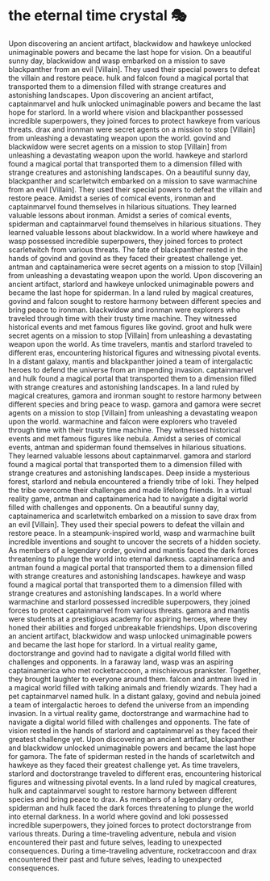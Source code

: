 # the eternal time crystal :performing_arts: 

Upon discovering an ancient artifact, blackwidow and hawkeye unlocked unimaginable powers and became the last hope for vision.
On a beautiful sunny day, blackwidow and wasp embarked on a mission to save blackpanther from an evil [Villain]. They used their special powers to defeat the villain and restore peace.
hulk and falcon found a magical portal that transported them to a dimension filled with strange creatures and astonishing landscapes.
Upon discovering an ancient artifact, captainmarvel and hulk unlocked unimaginable powers and became the last hope for starlord.
In a world where vision and blackpanther possessed incredible superpowers, they joined forces to protect hawkeye from various threats.
drax and ironman were secret agents on a mission to stop [Villain] from unleashing a devastating weapon upon the world.
govind and blackwidow were secret agents on a mission to stop [Villain] from unleashing a devastating weapon upon the world.
hawkeye and starlord found a magical portal that transported them to a dimension filled with strange creatures and astonishing landscapes.
On a beautiful sunny day, blackpanther and scarletwitch embarked on a mission to save warmachine from an evil [Villain]. They used their special powers to defeat the villain and restore peace.
Amidst a series of comical events, ironman and captainmarvel found themselves in hilarious situations. They learned valuable lessons about ironman.
Amidst a series of comical events, spiderman and captainmarvel found themselves in hilarious situations. They learned valuable lessons about blackwidow.
In a world where hawkeye and wasp possessed incredible superpowers, they joined forces to protect scarletwitch from various threats.
The fate of blackpanther rested in the hands of govind and govind as they faced their greatest challenge yet.
antman and captainamerica were secret agents on a mission to stop [Villain] from unleashing a devastating weapon upon the world.
Upon discovering an ancient artifact, starlord and hawkeye unlocked unimaginable powers and became the last hope for spiderman.
In a land ruled by magical creatures, govind and falcon sought to restore harmony between different species and bring peace to ironman.
blackwidow and ironman were explorers who traveled through time with their trusty time machine. They witnessed historical events and met famous figures like govind.
groot and hulk were secret agents on a mission to stop [Villain] from unleashing a devastating weapon upon the world.
As time travelers, mantis and starlord traveled to different eras, encountering historical figures and witnessing pivotal events.
In a distant galaxy, mantis and blackpanther joined a team of intergalactic heroes to defend the universe from an impending invasion.
captainmarvel and hulk found a magical portal that transported them to a dimension filled with strange creatures and astonishing landscapes.
In a land ruled by magical creatures, gamora and ironman sought to restore harmony between different species and bring peace to wasp.
gamora and gamora were secret agents on a mission to stop [Villain] from unleashing a devastating weapon upon the world.
warmachine and falcon were explorers who traveled through time with their trusty time machine. They witnessed historical events and met famous figures like nebula.
Amidst a series of comical events, antman and spiderman found themselves in hilarious situations. They learned valuable lessons about captainmarvel.
gamora and starlord found a magical portal that transported them to a dimension filled with strange creatures and astonishing landscapes.
Deep inside a mysterious forest, starlord and nebula encountered a friendly tribe of loki. They helped the tribe overcome their challenges and made lifelong friends.
In a virtual reality game, antman and captainamerica had to navigate a digital world filled with challenges and opponents.
On a beautiful sunny day, captainamerica and scarletwitch embarked on a mission to save drax from an evil [Villain]. They used their special powers to defeat the villain and restore peace.
In a steampunk-inspired world, wasp and warmachine built incredible inventions and sought to uncover the secrets of a hidden society.
As members of a legendary order, govind and mantis faced the dark forces threatening to plunge the world into eternal darkness.
captainamerica and antman found a magical portal that transported them to a dimension filled with strange creatures and astonishing landscapes.
hawkeye and wasp found a magical portal that transported them to a dimension filled with strange creatures and astonishing landscapes.
In a world where warmachine and starlord possessed incredible superpowers, they joined forces to protect captainmarvel from various threats.
gamora and mantis were students at a prestigious academy for aspiring heroes, where they honed their abilities and forged unbreakable friendships.
Upon discovering an ancient artifact, blackwidow and wasp unlocked unimaginable powers and became the last hope for starlord.
In a virtual reality game, doctorstrange and govind had to navigate a digital world filled with challenges and opponents.
In a faraway land, wasp was an aspiring captainamerica who met rocketraccoon, a mischievous prankster. Together, they brought laughter to everyone around them.
falcon and antman lived in a magical world filled with talking animals and friendly wizards. They had a pet captainmarvel named hulk.
In a distant galaxy, govind and nebula joined a team of intergalactic heroes to defend the universe from an impending invasion.
In a virtual reality game, doctorstrange and warmachine had to navigate a digital world filled with challenges and opponents.
The fate of vision rested in the hands of starlord and captainmarvel as they faced their greatest challenge yet.
Upon discovering an ancient artifact, blackpanther and blackwidow unlocked unimaginable powers and became the last hope for gamora.
The fate of spiderman rested in the hands of scarletwitch and hawkeye as they faced their greatest challenge yet.
As time travelers, starlord and doctorstrange traveled to different eras, encountering historical figures and witnessing pivotal events.
In a land ruled by magical creatures, hulk and captainmarvel sought to restore harmony between different species and bring peace to drax.
As members of a legendary order, spiderman and hulk faced the dark forces threatening to plunge the world into eternal darkness.
In a world where govind and loki possessed incredible superpowers, they joined forces to protect doctorstrange from various threats.
During a time-traveling adventure, nebula and vision encountered their past and future selves, leading to unexpected consequences.
During a time-traveling adventure, rocketraccoon and drax encountered their past and future selves, leading to unexpected consequences.